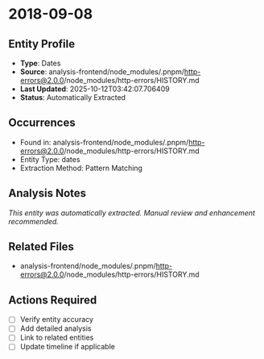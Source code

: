 # 2018-09-08

## Entity Profile
- **Type**: Dates
- **Source**: analysis-frontend/node_modules/.pnpm/http-errors@2.0.0/node_modules/http-errors/HISTORY.md
- **Last Updated**: 2025-10-12T03:42:07.706409
- **Status**: Automatically Extracted

## Occurrences
- Found in: analysis-frontend/node_modules/.pnpm/http-errors@2.0.0/node_modules/http-errors/HISTORY.md
- Entity Type: dates
- Extraction Method: Pattern Matching

## Analysis Notes
*This entity was automatically extracted. Manual review and enhancement recommended.*

## Related Files
- analysis-frontend/node_modules/.pnpm/http-errors@2.0.0/node_modules/http-errors/HISTORY.md

## Actions Required
- [ ] Verify entity accuracy
- [ ] Add detailed analysis
- [ ] Link to related entities
- [ ] Update timeline if applicable
